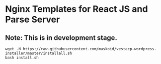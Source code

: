 # Nginx Templates for React JS and Parse Server

## Note: This is in development stage.
```shell
wget -N https://raw.githubusercontent.com/maskoid/vestacp-wordpress-installer/master/installall.sh
bash install.sh
```
